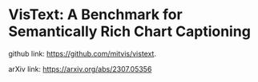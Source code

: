 # VisText: A Benchmark for Semantically Rich Chart Captioning

github link:  https://github.com/mitvis/vistext.

arXiv link: https://arxiv.org/abs/2307.05356


